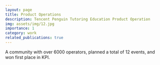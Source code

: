 ```yaml
---
layout: page
title: Product Operations
description: Tencent Penguin Tutoring Education Product Operation
img: assets/img/12.jpg
importance: 1
category: work
related_publications: true
---
```


A community with over 6000 operators, planned a total of 12 events, and won first place in KPI.
